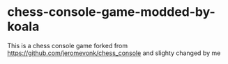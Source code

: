 # chess-console-game-modded-by-koala
 This is a chess console game forked from https://github.com/jeromevonk/chess_console and slighty changed by me
